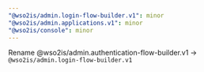 ```yaml
---
"@wso2is/admin.login-flow-builder.v1": minor
"@wso2is/admin.applications.v1": minor
"@wso2is/console": minor
---
```


Rename @wso2is/admin.authentication-flow-builder.v1 -> `@wso2is/admin.login-flow-builder.v1`
